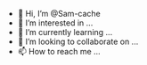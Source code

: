 - 👋 Hi, I’m @Sam-cache
- 👀 I’m interested in ...
- 🌱 I’m currently learning ...
- 💞️ I’m looking to collaborate on ...
- 📫 How to reach me ...

<!---
Sam-cache/Sam-cache is a ✨ special ✨ repository because its `README.md` (this file) appears on your GitHub profile.
You can click the Preview link to take a look at your changes.
--->
